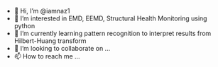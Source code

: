 - 👋 Hi, I’m @iamnaz1
- 👀 I’m interested in EMD, EEMD, Structural Health Monitoring using python
- 🌱 I’m currently learning pattern recognition to interpret results from Hilbert-Huang transform
- 💞️ I’m looking to collaborate on ...
- 📫 How to reach me ...

<!---
iamnaz1/iamnaz1 is a ✨ special ✨ repository because its `README.md` (this file) appears on your GitHub profile.
You can click the Preview link to take a look at your changes.
--->
